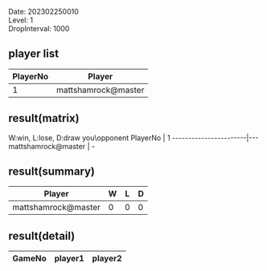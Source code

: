 Date: 202302250010  
Level: 1  
DropInterval: 1000  
## player list
PlayerNo  |  Player
----------|---------------------
1         |  mattshamrock@master
## result(matrix)
W:win, L:lose, D:draw
you\opponent PlayerNo  |  1
-----------------------|---
mattshamrock@master    |  -
## result(summary)
Player               |  W  |  L  |  D
---------------------|-----|-----|---
mattshamrock@master  |  0  |  0  |  0
## result(detail)
GameNo  |  player1  |  player2
--------|-----------|---------

